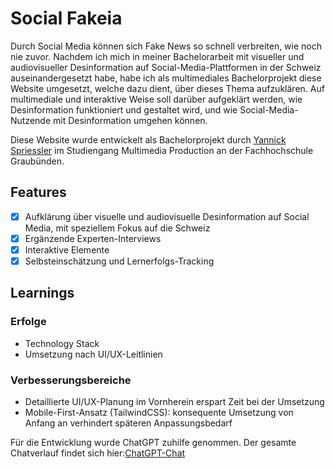 # Social Fakeia

Durch Social Media können sich Fake News so schnell verbreiten, wie noch nie zuvor. Nachdem ich mich in meiner Bachelorarbeit mit visueller und audiovisueller Desinformation auf Social-Media-Plattformen in der Schweiz auseinandergesetzt habe, habe ich als multimediales Bachelorprojekt diese Website umgesetzt, welche dazu dient, über dieses Thema aufzuklären.
Auf multimediale und interaktive Weise soll darüber aufgeklärt werden, wie Desinformation funktioniert und gestaltet wird, und wie Social-Media-Nutzende mit Desinformation umgehen können.

Diese Website wurde entwickelt als Bachelorprojekt durch [Yannick Spriessler](https://neckxproductions.ch/social) im Studiengang Multimedia Production an der Fachhochschule Graubünden.

## Features
- [x] Aufklärung über visuelle und audiovisuelle Desinformation auf Social Media, mit speziellem Fokus auf die Schweiz
- [x] Ergänzende Experten-Interviews
- [x] Interaktive Elemente
- [x] Selbsteinschätzung und Lernerfolgs-Tracking

## Learnings
### Erfolge
- Technology Stack
- Umsetzung nach UI/UX-Leitlinien

### Verbesserungsbereiche
- Detaillierte UI/UX-Planung im Vornherein erspart Zeit bei der Umsetzung
- Mobile-First-Ansatz (TailwindCSS): konsequente Umsetzung von Anfang an verhindert späteren Anpassungsbedarf

Für die Entwicklung wurde ChatGPT zuhilfe genommen. Der gesamte Chatverlauf findet sich hier:[ChatGPT-Chat](https://chatgpt.com/share/68823b39-a5fc-8007-8eb8-226ab48eb3f1)
